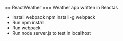 == ReactWeather
=== Weather app written in ReactJs
* Install webpack npm install -g webpack
* Run npm install 
* Run webpack
* Run node server.js to test in localhost
